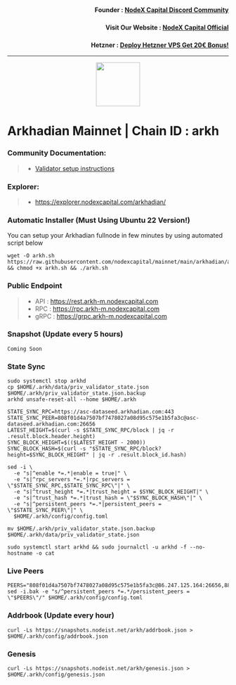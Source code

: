 <h3><p style="font-size:14px" align="right">Founder :
<a href="https://discord.gg/nodexcapital" target="_blank">NodeX Capital Discord Community</a></p></h3>
<h3><p style="font-size:14px" align="right">Visit Our Website :
<a href="https://discord.gg/nodexcapital" target="_blank">NodeX Capital Official</a></p></h3>
<h3><p style="font-size:14px" align="right">Hetzner :
<a href="https://hetzner.cloud/?ref=bMTVi7dcwSgA" target="_blank">Deploy Hetzner VPS Get 20€ Bonus!</a></h3>
<hr>

<p align="center">
  <img height="100" height="auto" src="https://explorer.nodexcapital.com/logos/arkhadian.png">
</p>

# Arkhadian Mainnet | Chain ID : arkh

### Community Documentation:
>- [Validator setup instructions](https://github.com/nodexcapital/mainnet/tree/main/arkhadian)

### Explorer:
>-  https://explorer.nodexcapital.com/arkhadian/

### Automatic Installer (Must Using Ubuntu 22 Version!)
You can setup your Arkhadian fullnode in few minutes by using automated script below
```
wget -O arkh.sh https://raw.githubusercontent.com/nodexcapital/mainnet/main/arkhadian/arkh.sh && chmod +x arkh.sh && ./arkh.sh
```
### Public Endpoint

>- API : https://rest.arkh-m.nodexcapital.com
>- RPC : https://rpc.arkh-m.nodexcapital.com
>- gRPC : https://grpc.arkh-m.nodexcapital.com

### Snapshot (Update every 5 hours)
```
Coming Soon
```

### State Sync
```
sudo systemctl stop arkhd
cp $HOME/.arkh/data/priv_validator_state.json $HOME/.arkh/priv_validator_state.json.backup
arkhd unsafe-reset-all --home $HOME/.arkh

STATE_SYNC_RPC=https://asc-dataseed.arkhadian.com:443
STATE_SYNC_PEER=808f01d4a7507bf7478027a08d95c575e1b5fa3c@asc-dataseed.arkhadian.com:26656
LATEST_HEIGHT=$(curl -s $STATE_SYNC_RPC/block | jq -r .result.block.header.height)
SYNC_BLOCK_HEIGHT=$(($LATEST_HEIGHT - 2000))
SYNC_BLOCK_HASH=$(curl -s "$STATE_SYNC_RPC/block?height=$SYNC_BLOCK_HEIGHT" | jq -r .result.block_id.hash)

sed -i \
  -e "s|^enable *=.*|enable = true|" \
  -e "s|^rpc_servers *=.*|rpc_servers = \"$STATE_SYNC_RPC,$STATE_SYNC_RPC\"|" \
  -e "s|^trust_height *=.*|trust_height = $SYNC_BLOCK_HEIGHT|" \
  -e "s|^trust_hash *=.*|trust_hash = \"$SYNC_BLOCK_HASH\"|" \
  -e "s|^persistent_peers *=.*|persistent_peers = \"$STATE_SYNC_PEER\"|" \
  $HOME/.arkh/config/config.toml

mv $HOME/.arkh/priv_validator_state.json.backup $HOME/.arkh/data/priv_validator_state.json

sudo systemctl start arkhd && sudo journalctl -u arkhd -f --no-hostname -o cat
```

### Live Peers
```
PEERS="808f01d4a7507bf7478027a08d95c575e1b5fa3c@86.247.125.164:26656,889e31730df026e6cec506e26a0791368f8073a2@162.19.236.117:26656,1af8fdecd6e8f9ec1bfcc3288fe46ce45e4df963@144.76.97.251:39656,b4f3bd0b9202be699635966978b44e5ea8ab9fba@34.173.89.239:26656,66989196aa1a32b0f120c72fd7c2ed1a5646e81a@213.239.215.77:46656,9e53ef81cba40318d52593559aa738e39132db3f@104.208.75.216:13756,ef7245f080d957b0505a8b670c37861faaf368f0@167.99.69.130:13756,1f39ccff07110aa887e0f24cee17404d41084dd9@45.151.123.72:18656,156a09b0ab5390b673c94ba7deebf15781d02563@206.189.83.42:13756,b39fec8beed5a72e77a10d213dc2c38ce9909e8b@45.141.122.178:35656,7ee7a039ea8a6fdcdb7defc0bce182d313cd68c5@65.108.97.58:25656,cc830584e010e111d75cba359475d1e9fd091139@146.190.40.38:26656,a4c02968458f3f51492bb1ee026b853e8d1c1428@46.4.75.21:13756,4835144689fb4819bada135f92c1a83b2f84c0bb@3.138.135.123:26656,35ab45eafaed0722f90622fc2c23d01739df25c5@207.154.243.48:18656,82e425a51c75e60663d310deea144a50c5206f0b@167.99.234.217:13756,1570da59051aef97736db1c16d3cf04dbe8ee7fd@194.163.167.138:56756,cccb1a885cffeb3de745996de8c3161fcd499dff@85.239.230.14:13756,9fcb65ca60bada22cfb25d46f6fc6dbe93740c26@195.201.83.242:13756,43b2a1a37fb88fa9cc3b133205633de73c807092@38.242.134.77:13756,02c049b6683c3a22ee83a1ce888c06b188bbcf6c@165.232.126.250:18656,f66afec8a1fb6c06f017a115433deee4bbf588aa@88.99.161.162:23656,9b1bda1f94e73ae71d4e3188d85da10d0a763ac2@195.3.221.58:13756,bb281b7b461cbd06dcda0220bd033207ce9b594e@213.133.103.188:13756,687dd5f8cfb62f63dc4bb04a28cfdb3225bff2e5@95.216.75.119:13756,56df4fa55c4352450cf0f7ce993f749c6b5ab2b1@34.125.177.180:13756,3c4526259c56fae4f7b4dcc17c2faacd5f8df1f3@192.249.115.155:13657,2ef71bffabed23207a95bf731e64d018d81d7877@89.116.28.131:26656,f8055e1cd617ce0fb7848cf759e540f1f06009e6@164.92.239.92:18656,71d76b7d5a90c9f289335032c3af6b1a0ecce2e9@89.117.50.187:25656,92b035580fdf4fa510d00a7bbccb107c1e611fb3@65.109.92.240:13756,9f7b574bf3a30ece3083dd6d0271d9ca617c8ddc@134.209.21.58:18656,344372a4883988741b462223790e2b28e5be1d38@81.0.218.58:13756,37f46fa598a7a419bafd936ec78d90f4fcdec8b6@87.106.112.86:13756,861ef652578905f27e7ea1f6d36b68fda08751f5@35.192.119.28:26656,7f14aaa9b8bac1b2762a7863400e427f82196976@146.190.40.115:18656,14d99058cb07ec9b14547de3b51fb8344bf24ea3@104.152.109.242:28656,0dd079e479da7c873a6da2bdd450298c10c2d51e@65.108.9.164:13756,8326d9d921afc60a2c9e7b57a48c51f7f2ae7e81@137.184.180.170:18656,ce0cde42967aa085bca9d66c0e5695d6341c778a@165.22.76.250:18656,d26c28e9c8698faea615914ffbacce81d63f072e@65.109.104.118:61456,c0cc8b6c9e42f2a2f12e2bc5b354baa51d176a66@173.212.222.167:32656,d747ddf72464065bc7d221b500b2c0e65ff34ff9@194.233.68.136:13756,f7b5d20f636fe7c2ec504662834b35b0cc56a742@194.163.165.174:37656,c9237db05716b1635df82d03cfdd498110240dcd@49.12.123.87:46656"
sed -i.bak -e "s/^persistent_peers *=.*/persistent_peers = \"$PEERS\"/" $HOME/.arkh/config/config.toml
```
### Addrbook (Update every hour)
```
curl -Ls https://snapshots.nodeist.net/arkh/addrbook.json > $HOME/.arkh/config/addrbook.json
```
### Genesis
```
curl -Ls https://snapshots.nodeist.net/arkh/genesis.json > $HOME/.arkh/config/genesis.json
```